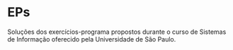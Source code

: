 # EPs

Soluções dos exercícios-programa propostos durante o curso de Sistemas de Informação oferecido pela Universidade de São Paulo.
